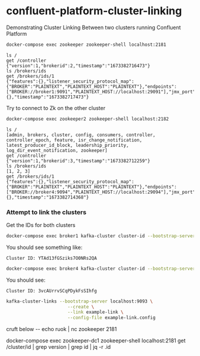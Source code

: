 # confluent-platform-cluster-linking
Demonstrating Cluster Linking Between two clusters running Confluent Platform 

```bash
docker-compose exec zookeeper zookeeper-shell localhost:2181
```

```
ls /
get /controller
{"version":1,"brokerid":2,"timestamp":"1673382716473"}
ls /brokers/ids
get /brokers/ids/1
{"features":{},"listener_security_protocol_map":{"BROKER":"PLAINTEXT","PLAINTEXT_HOST":"PLAINTEXT"},"endpoints":["BROKER://broker1:9091","PLAINTEXT_HOST://localhost:29091"],"jmx_port":-1,"port":9091,"host":"broker1","version":5,"tags":{},"timestamp":"1673382717473"}
```

Try to connect to Zk on the other cluster

```bash
docker-compose exec zookeeper2 zookeeper-shell localhost:2182
```

```
ls /
[admin, brokers, cluster, config, consumers, controller, controller_epoch, feature, isr_change_notification, latest_producer_id_block, leadership_priority, log_dir_event_notification, zookeeper]
get /controller
{"version":1,"brokerid":3,"timestamp":"1673382712259"}
ls /brokers/ids
[1, 2, 3]
get /brokers/ids/1
{"features":{},"listener_security_protocol_map":{"BROKER":"PLAINTEXT","PLAINTEXT_HOST":"PLAINTEXT"},"endpoints":["BROKER://broker4:9094","PLAINTEXT_HOST://localhost:29094"],"jmx_port":-1,"port":9094,"host":"broker4","version":5,"tags":{},"timestamp":"1673382714368"}
```

### Attempt to link the clusters

Get the IDs for both clusters

```bash
docker-compose exec broker1 kafka-cluster cluster-id --bootstrap-server broker1:9091
```

You should see something like:
```
Cluster ID: YTAd13fGSziks7O0NRs2QA
```

```bash
docker-compose exec broker4 kafka-cluster cluster-id --bootstrap-server broker4:9094
```

You should see:

```
Cluster ID: 3vcAUrrvSCqPDykFsSIhfg
```

```bash
kafka-cluster-links --bootstrap-server localhost:9093 \
                       --create \
                       --link example-link \
                       --config-file example-link.config
```











cruft below --
echo ruok | nc zookeeper 2181

docker-compose exec zookeeper-dc1 zookeeper-shell localhost:2181 get /cluster/id | grep version | grep id | jq -r .id

